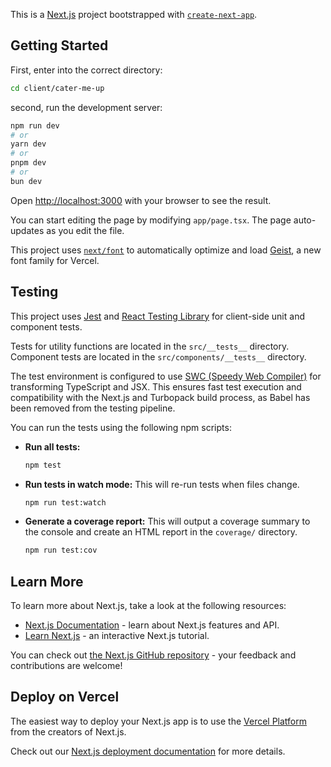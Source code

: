 This is a [Next.js](https://nextjs.org) project bootstrapped with [`create-next-app`](https://nextjs.org/docs/app/api-reference/cli/create-next-app).

## Getting Started

First, enter into the correct directory:

```bash
cd client/cater-me-up
```

second, run the development server:

```bash
npm run dev
# or
yarn dev
# or
pnpm dev
# or
bun dev
```

Open [http://localhost:3000](http://localhost:3000) with your browser to see the result.

You can start editing the page by modifying `app/page.tsx`. The page auto-updates as you edit the file.

This project uses [`next/font`](https://nextjs.org/docs/app/building-your-application/optimizing/fonts) to automatically optimize and load [Geist](https://vercel.com/font), a new font family for Vercel.

## Testing

This project uses [Jest](https://jestjs.io/) and [React Testing Library](https://testing-library.com/docs/react-testing-library/intro/) for client-side unit and component tests.

Tests for utility functions are located in the `src/__tests__` directory.
Component tests are located in the `src/components/__tests__` directory.

The test environment is configured to use [SWC (Speedy Web Compiler)](https://swc.rs/) for transforming TypeScript and JSX. This ensures fast test execution and compatibility with the Next.js and Turbopack build process, as Babel has been removed from the testing pipeline.

You can run the tests using the following npm scripts:

- **Run all tests:**
  ```bash
  npm test
  ```

- **Run tests in watch mode:**
  This will re-run tests when files change.
  ```bash
  npm run test:watch
  ```

- **Generate a coverage report:**
  This will output a coverage summary to the console and create an HTML report in the `coverage/` directory.
  ```bash
  npm run test:cov
  ```

## Learn More

To learn more about Next.js, take a look at the following resources:

- [Next.js Documentation](https://nextjs.org/docs) - learn about Next.js features and API.
- [Learn Next.js](https://nextjs.org/learn) - an interactive Next.js tutorial.

You can check out [the Next.js GitHub repository](https://github.com/vercel/next.js) - your feedback and contributions are welcome!

## Deploy on Vercel

The easiest way to deploy your Next.js app is to use the [Vercel Platform](https://vercel.com/new?utm_medium=default-template&filter=next.js&utm_source=create-next-app&utm_campaign=create-next-app-readme) from the creators of Next.js.

Check out our [Next.js deployment documentation](https://nextjs.org/docs/app/building-your-application/deploying) for more details.
